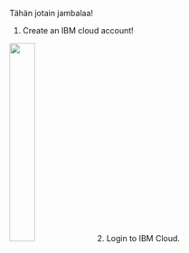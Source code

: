  Tähän jotain jambalaa!
 
 1. Create an IBM cloud account!
 
 
 <img src="https://github.com/jaanae/cloud_login.png" width="30%" height="30%">
 2. Login to IBM Cloud.
 
